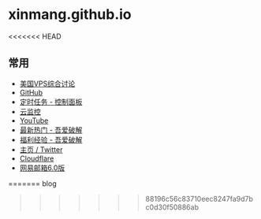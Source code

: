 # xinmang.github.io
<<<<<<< HEAD

## 常用

- [美国VPS综合讨论](https://hostloc.com/forum-45-1.html)
- [GitHub](https://github.com/)
- [定时任务 - 控制面板](https://jdadmin.xingmang.net/crontab)
- [云监控](http://1.14.98.78/)
- [YouTube](https://www.youtube.com/)
- [最新热门 - 吾爱破解](https://www.52pojie.cn/forum.php?mod=guide&view=hot)
- [福利经验 - 吾爱破解](https://www.52pojie.cn/forum-66-1.html)
- [主页 / Twitter](https://twitter.com/home)
- [Cloudflare](https://www.cloudflare.com/zh-cn/)
- [网易邮箱6.0版](https://mail.126.com/js6/main.jsp?sid=SAIocpwTcVVDVYQmRbTTsvAGbdmUtIvT&df=webmail126#module=mbox.ListModule%7C%7B%22fid%22%3A1%2C%22order%22%3A%22date%22%2C%22desc%22%3Atrue%7D)

=======
blog
>>>>>>> 88196c56c83710eec8247fa9d7bc0d30f50886ab
